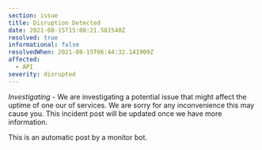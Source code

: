 ```yaml
---
section: issue
title: Disruption Detected
date: 2021-08-15T15:00:21.581540Z
resolved: true
informational: false
resolvedWhen: 2021-08-15T06:44:32.141909Z
affected:
  - API
severity: disrupted
---
```

*Investigating* - We are investigating a potential issue that might affect the uptime of one our of services. We are sorry for any inconvenience this may cause you. This incident post will be updated once we have more information.

This is an automatic post by a monitor bot.
        